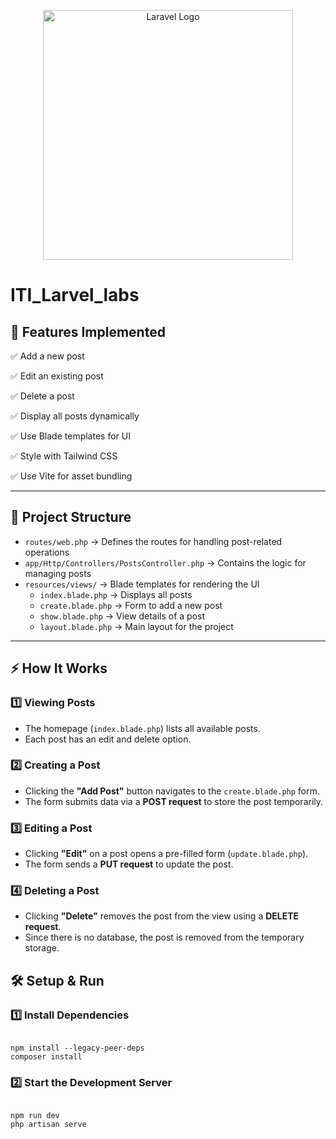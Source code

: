 <p align="center"><a href="https://laravel.com" target="_blank"><img src="https://raw.githubusercontent.com/laravel/art/master/logo-lockup/5%20SVG/2%20CMYK/1%20Full%20Color/laravel-logolockup-cmyk-red.svg" width="400" alt="Laravel Logo"></a></p>

# ITI_Larvel_labs

## **🚀 Features Implemented**

✅ Add a new post

✅ Edit an existing post

✅ Delete a post

✅ Display all posts dynamically

✅ Use Blade templates for UI

✅ Style with Tailwind CSS

✅ Use Vite for asset bundling

---

## **📂 Project Structure**

- `routes/web.php` → Defines the routes for handling post-related operations
- `app/Http/Controllers/PostsController.php` → Contains the logic for managing posts
- `resources/views/` → Blade templates for rendering the UI
    - `index.blade.php` → Displays all posts
    - `create.blade.php` → Form to add a new post
    - `show.blade.php` → View details of a post
    - `layout.blade.php` → Main layout for the project

---

## **⚡ How It Works**

### **1️⃣ Viewing Posts**

- The homepage (`index.blade.php`) lists all available posts.
- Each post has an edit and delete option.

### **2️⃣ Creating a Post**

- Clicking the **"Add Post"** button navigates to the `create.blade.php` form.
- The form submits data via a **POST request** to store the post temporarily.

### **3️⃣ Editing a Post**

- Clicking **"Edit"** on a post opens a pre-filled form (`update.blade.php`).
- The form sends a **PUT request** to update the post.

### **4️⃣ Deleting a Post**

- Clicking **"Delete"** removes the post from the view using a **DELETE request**.
- Since there is no database, the post is removed from the temporary storage.

## **🛠️ Setup & Run**

### **1️⃣ Install Dependencies**

```

npm install --legacy-peer-deps
composer install

```

### **2️⃣ Start the Development Server**

```

npm run dev
php artisan serve

```